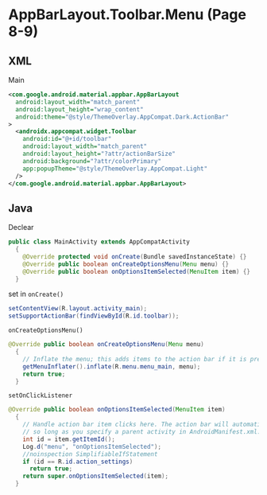 # AppBarLayout.Toolbar.Menu (Page 8-9)
## XML
Main
```XML
<com.google.android.material.appbar.AppBarLayout
  android:layout_width="match_parent"
  android:layout_height="wrap_content"
  android:theme="@style/ThemeOverlay.AppCompat.Dark.ActionBar"
>
  <androidx.appcompat.widget.Toolbar
    android:id="@+id/toolbar"
    android:layout_width="match_parent"
    android:layout_height="?attr/actionBarSize"
    android:background="?attr/colorPrimary"
    app:popupTheme="@style/ThemeOverlay.AppCompat.Light"
  />
</com.google.android.material.appbar.AppBarLayout>
```
<!-- add in `res/value/styles.xml` `<resources></resources>`
```XML
<style name="AppTheme.AppBarOverlay" parent="ThemeOverlay.AppCompat.Dark.ActionBar" />
<style name="AppTheme.PopupOverlay" parent="ThemeOverlay.AppCompat.Light" />
``` -->
## Java
<!-- `import`
```Java
import androidx.appcompat.app.AppCompatActivity;
``` -->
Declear
```java
public class MainActivity extends AppCompatActivity 
  {
    @Override protected void onCreate(Bundle savedInstanceState) {}
    @Override public boolean onCreateOptionsMenu(Menu menu) {}
    @Override public boolean onOptionsItemSelected(MenuItem item) {}
  }
```
<!-- Link
```java
``` -->
set in `onCreate()`
```java
setContentView(R.layout.activity_main);
setSupportActionBar(findViewById(R.id.toolbar));
```
`onCreateOptionsMenu()`
```java
@Override public boolean onCreateOptionsMenu(Menu menu) 
  {
    // Inflate the menu; this adds items to the action bar if it is present.
    getMenuInflater().inflate(R.menu.menu_main, menu);
    return true;
  }
```
`setOnClickListener`
```java
@Override public boolean onOptionsItemSelected(MenuItem item) 
  {
    // Handle action bar item clicks here. The action bar will automatically handle clicks on the Home/Up button, 
    // so long as you specify a parent activity in AndroidManifest.xml.
    int id = item.getItemId();
    Log.d("menu", "onOptionsItemSelected");
    //noinspection SimplifiableIfStatement
    if (id == R.id.action_settings) 
      return true;
    return super.onOptionsItemSelected(item);
  }
```
